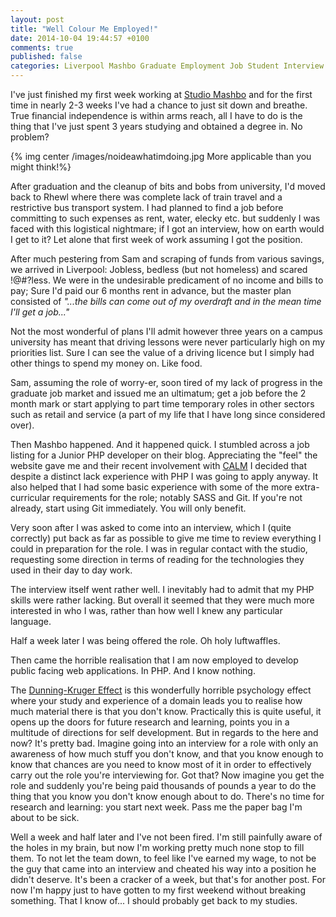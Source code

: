 ```yaml
---
layout: post
title: "Well Colour Me Employed!"
date: 2014-10-04 19:44:57 +0100
comments: true
published: false
categories: Liverpool Mashbo Graduate Employment Job Student Interview
---
```


I've just finished my first week working at 
[Studio Mashbo](http://studiomashbo.com "Studio Mashbo") and for the first time 
in nearly 2-3 weeks I've had a chance to just sit down and breathe.  True 
financial independence is within arms reach, all I have to do is the thing that 
I've just spent 3 years studying and obtained a degree in.  No problem?

<!-- more -->

{% img center /images/noideawhatimdoing.jpg More applicable than you might think!%}

After graduation and the cleanup of bits and bobs from university, I'd moved 
back to Rhewl where there was complete lack of train travel and a restrictive 
bus transport system.  I had planned to find a job before committing to such 
expenses as rent, water, elecky etc. but suddenly I was faced with this 
logistical nightmare; if I got an interview, how on earth would I get to it?
Let alone that first week of work assuming I got the position.

After much pestering from Sam and scraping of funds from various savings, we 
arrived in Liverpool:  Jobless, bedless (but not homeless) and scared !@#?less.
We were in the undesirable predicament of no income and bills to pay;  Sure I'd 
paid our 6 months rent in advance, but the master plan consisted of *"...the 
bills can come out of my overdraft and in the mean time I'll get a job..."*

Not the most wonderful of plans I'll admit however three years on a campus 
university has meant that driving lessons were never particularly high on my 
priorities list.  Sure I can see the value of a driving licence but I simply had
 other things to spend my money on.  Like food.

Sam, assuming the role of worry-er, soon tired of my lack of progress in the 
graduate job market and issued me an ultimatum; get a job before the 2 month 
mark or start applying to part time temporary roles in other sectors such as 
retail and service (a part of my life that I have long since considered over).

Then Mashbo happened.  And it happened quick.  I stumbled across a job listing 
for a Junior PHP developer on their blog.  Appreciating the "feel" the website 
gave me and their recent involvement with [CALM][1] I decided that despite a 
distinct lack experience with PHP I was going to apply anyway.  It also helped 
that I had some basic experience with some of the more extra-curricular 
requirements for the role; notably SASS and Git.  If you're not already, start
using Git immediately.  You will only benefit.

Very soon after I was asked to come into an interview, which I (quite correctly)
 put back as far as possible to give me time to review everything I could in 
preparation for the role.  I was in regular contact with the studio, requesting 
some direction in terms of reading for the technologies they used in their day 
to day work.

The interview itself went rather well.  I inevitably had to admit that my PHP 
skills were rather lacking.  But overall it seemed that they were much more 
interested in who I was, rather than how well I knew any particular language.

Half a week later I was being offered the role. Oh holy luftwaffles.  

Then came the horrible realisation that I am now employed to develop public 
facing web applications.  In PHP. And I know nothing.

The [Dunning-Kruger Effect][2] is this wonderfully horrible psychology effect 
where your study and experience of a domain leads you to realise how much 
material there is that you don't know.  Practically this is quite useful, it 
opens up the doors for future research and learning, points you in a multitude 
of directions for self development.  But in regards to the here and now?  It's 
pretty bad.  Imagine going into an interview for a role with only an awareness 
of how much stuff you don't know, and that you know enough to know that chances 
are you need to know most of it in order to effectively carry out the role 
you're interviewing for.  Got that?  Now imagine you get the role and suddenly 
you're being paid thousands of pounds a year to do the thing that you know you 
don't know enough about to do.  There's no time for research and learning: you 
start next week.  Pass me the paper bag I'm about to be sick.

Well a week and half later and I've not been fired.  I'm still painfully aware 
of the holes in my brain, but now I'm working pretty much none stop to fill 
them.  To not let the team down, to feel like I've earned my wage, to not be the
 guy that came into an interview and cheated his way into a position he 
didn't deserve. It's been a cracker of a week, but that's for another post.  For
 now I'm happy just to have gotten to my first weekend without breaking 
something.  That I know of... I should probably get back to my studies.

[2]: http://www.simple.wikipedia.org/wiki/Dunning-Kruger_effect "DK Effect"
[1]: http://www.thecalmzone.net "Campaign Against Living Miserably"
